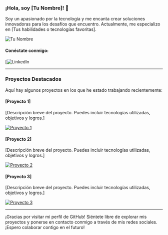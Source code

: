 ### ¡Hola, soy [Tu Nombre]! 👋

Soy un apasionado por la tecnología y me encanta crear soluciones innovadoras para los desafíos que encuentro. Actualmente, me especializo en [Tus habilidades o tecnologías favoritas].

![Tu Nombre](enlace_a_tu_foto_de_perfil.jpg)

#### Conéctate conmigo:

[![LinkedIn](https://www.linkedin.com/in/jesus-miguel-glen-pedrozo-75956a1b6/)

---

### Proyectos Destacados

Aquí hay algunos proyectos en los que he estado trabajando recientemente:

#### [Proyecto 1]

[Descripción breve del proyecto. Puedes incluir tecnologías utilizadas, objetivos y logros.]

[![Proyecto 1](enlace_a_la_imagen_del_proyecto1.jpg)](enlace_al_proyecto1)

#### [Proyecto 2]

[Descripción breve del proyecto. Puedes incluir tecnologías utilizadas, objetivos y logros.]

[![Proyecto 2](enlace_a_la_imagen_del_proyecto2.jpg)](enlace_al_proyecto2)

#### [Proyecto 3]

[Descripción breve del proyecto. Puedes incluir tecnologías utilizadas, objetivos y logros.]

[![Proyecto 3](enlace_a_la_imagen_del_proyecto3.jpg)](enlace_al_proyecto3)

---

¡Gracias por visitar mi perfil de GitHub! Siéntete libre de explorar mis proyectos y ponerse en contacto conmigo a través de mis redes sociales. ¡Espero colaborar contigo en el futuro!
